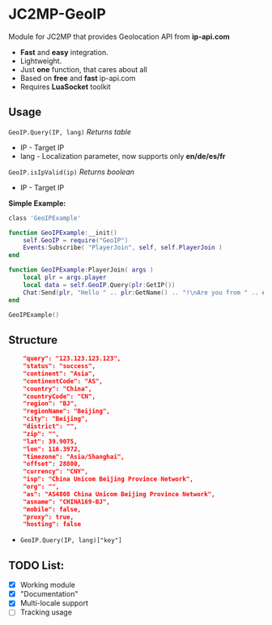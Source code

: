 # JC2MP-GeoIP


Module for JC2MP that provides Geolocation API from **ip-api.com**

* **Fast** and **easy** integration.
* Lightweight.
* Just **one** function, that cares about all
* Based on **free** and **fast** ip-api.com
* Requires **LuaSocket** toolkit
## Usage

```GeoIP.Query(IP, lang)``` _Returns table_
* IP - Target IP
* lang - Localization parameter, now supports only **en/de/es/fr**

```GeoIP.isIpValid(ip)``` _Returns boolean_
* IP - Target IP

**Simple Example:**
```lua
class 'GeoIPExample'

function GeoIPExample:__init()
    self.GeoIP = require("GeoIP")
    Events:Subscribe( "PlayerJoin", self, self.PlayerJoin )
end

function GeoIPExample:PlayerJoin( args )
    local plr = args.player
    local data = self.GeoIP.Query(plr:GetIP())
    Chat:Send(plr, "Hello " .. plr:GetName() .. "!\nAre you from " .. data["city"] .. "?", Color.White)
end

GeoIPExample() 
```
## Structure 
```json
    "query": "123.123.123.123",
    "status": "success",
    "continent": "Asia",
    "continentCode": "AS",
    "country": "China",
    "countryCode": "CN",
    "region": "BJ",
    "regionName": "Beijing",
    "city": "Beijing",
    "district": "",
    "zip": "",
    "lat": 39.9075,
    "lon": 116.3972,
    "timezone": "Asia/Shanghai",
    "offset": 28800,
    "currency": "CNY",
    "isp": "China Unicom Beijing Province Network",
    "org": "",
    "as": "AS4808 China Unicom Beijing Province Network",
    "asname": "CHINA169-BJ",
    "mobile": false,
    "proxy": true,
    "hosting": false
```
* ```GeoIP.Query(IP, lang)["key"]``` 

## TODO List:
* [x] Working module
* [x] "Documentation"
* [x] Multi-locale support
* [ ] Tracking usage
